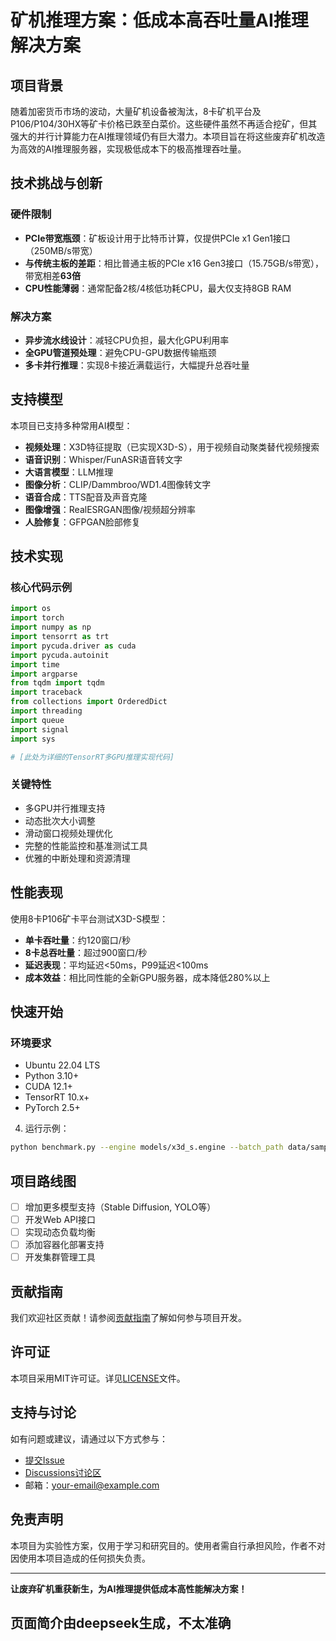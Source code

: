 # 矿机推理方案：低成本高吞吐量AI推理解决方案

## 项目背景

随着加密货币市场的波动，大量矿机设备被淘汰，8卡矿机平台及P106/P104/30HX等矿卡价格已跌至白菜价。这些硬件虽然不再适合挖矿，但其强大的并行计算能力在AI推理领域仍有巨大潜力。本项目旨在将这些废弃矿机改造为高效的AI推理服务器，实现极低成本下的极高推理吞吐量。

## 技术挑战与创新

### 硬件限制
- **PCIe带宽瓶颈**：矿板设计用于比特币计算，仅提供PCIe x1 Gen1接口（250MB/s带宽）
- **与传统主板的差距**：相比普通主板的PCIe x16 Gen3接口（15.75GB/s带宽），带宽相差**63倍**
- **CPU性能薄弱**：通常配备2核/4核低功耗CPU，最大仅支持8GB RAM

### 解决方案
- **异步流水线设计**：减轻CPU负担，最大化GPU利用率
- **全GPU管道预处理**：避免CPU-GPU数据传输瓶颈
- **多卡并行推理**：实现8卡接近满载运行，大幅提升总吞吐量

## 支持模型

本项目已支持多种常用AI模型：

- **视频处理**：X3D特征提取（已实现X3D-S），用于视频自动聚类替代视频搜索
- **语音识别**：Whisper/FunASR语音转文字
- **大语言模型**：LLM推理
- **图像分析**：CLIP/Dammbroo/WD1.4图像转文字
- **语音合成**：TTS配音及声音克隆
- **图像增强**：RealESRGAN图像/视频超分辨率
- **人脸修复**：GFPGAN脸部修复

## 技术实现

### 核心代码示例

```python
import os
import torch
import numpy as np
import tensorrt as trt
import pycuda.driver as cuda
import pycuda.autoinit
import time
import argparse
from tqdm import tqdm
import traceback
from collections import OrderedDict
import threading
import queue
import signal
import sys

# [此处为详细的TensorRT多GPU推理实现代码]
```

### 关键特性
- 多GPU并行推理支持
- 动态批次大小调整
- 滑动窗口视频处理优化
- 完整的性能监控和基准测试工具
- 优雅的中断处理和资源清理

## 性能表现

使用8卡P106矿卡平台测试X3D-S模型：
- **单卡吞吐量**：约120窗口/秒
- **8卡总吞吐量**：超过900窗口/秒
- **延迟表现**：平均延迟<50ms，P99延迟<100ms
- **成本效益**：相比同性能的全新GPU服务器，成本降低280%以上

## 快速开始

### 环境要求
- Ubuntu 22.04 LTS
- Python 3.10+
- CUDA 12.1+
- TensorRT 10.x+
- PyTorch 2.5+

4. 运行示例：
```bash
python benchmark.py --engine models/x3d_s.engine --batch_path data/sample_video.pt --gpu_ids 0,1,2,3,4,5,6,7
```

## 项目路线图

- [ ] 增加更多模型支持（Stable Diffusion, YOLO等）
- [ ] 开发Web API接口
- [ ] 实现动态负载均衡
- [ ] 添加容器化部署支持
- [ ] 开发集群管理工具

## 贡献指南

我们欢迎社区贡献！请参阅[贡献指南](CONTRIBUTING.md)了解如何参与项目开发。

## 许可证

本项目采用MIT许可证。详见[LICENSE](LICENSE)文件。

## 支持与讨论

如有问题或建议，请通过以下方式参与：
- [提交Issue](https://github.com/your-username/miner-ai-inference/issues)
- [Discussions讨论区](https://github.com/your-username/miner-ai-inference/discussions)
- 邮箱：your-email@example.com

## 免责声明

本项目为实验性方案，仅用于学习和研究目的。使用者需自行承担风险，作者不对因使用本项目造成的任何损失负责。

---

**让废弃矿机重获新生，为AI推理提供低成本高性能解决方案！**
## 页面简介由deepseek生成，不太准确
